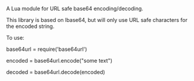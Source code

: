 A Lua module for URL safe base64 encoding/decoding.

This library is based on lbase64, but will only use URL safe characters
for the encoded string.

To use:

base64url = require('base64url')

encoded = base64url.encode("some text")

decoded = base64url.decode(encoded)


